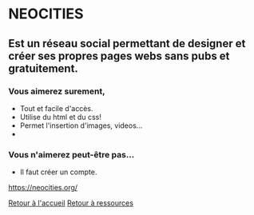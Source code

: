  # NEOCITIES
 ## Est un réseau social permettant de designer et créer ses propres pages webs sans pubs et gratuitement.

 ### Vous aimerez surement,

 * Tout et facile d'accès.
 * Utilise du html et du css!
 * Permet l'insertion d'images, videos...
 * 
 ### Vous n'aimerez peut-être pas...

 * Il faut créer un compte.



https://neocities.org/

[Retour à l'accueil](https://github.com/linkfandosYT/slnd/blob/main/README.md)
[Retour à ressources](https://github.com/linkfandosYT/slnd/blob/main/ressources/README.md)
